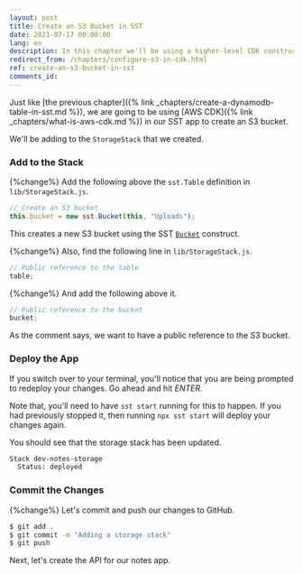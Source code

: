 ```yaml
---
layout: post
title: Create an S3 Bucket in SST
date: 2021-07-17 00:00:00
lang: en
description: In this chapter we'll be using a higher-level CDK construct to create an S3 bucket in our SST app.
redirect_from: /chapters/configure-s3-in-cdk.html
ref: create-an-s3-bucket-in-sst
comments_id: 
---
```


Just like [the previous chapter]({% link _chapters/create-a-dynamodb-table-in-sst.md %}), we are going to be using [AWS CDK]({% link _chapters/what-is-aws-cdk.md %}) in our SST app to create an S3 bucket.

We'll be adding to the `StorageStack` that we created.

### Add to the Stack

{%change%} Add the following above the `sst.Table` definition in `lib/StorageStack.js`.

``` js
// Create an S3 bucket
this.bucket = new sst.Bucket(this, "Uploads");
```

This creates a new S3 bucket using the SST [`Bucket`](https://docs.serverless-stack.com/constructs/Bucket) construct.

{%change%} Also, find the following line in `lib/StorageStack.js`.

``` js
// Public reference to the table
table;
```

{%change%} And add the following above it.

``` js
// Public reference to the bucket
bucket;
```

As the comment says, we want to have a public reference to the S3 bucket.

### Deploy the App

If you switch over to your terminal, you'll notice that you are being prompted to redeploy your changes. Go ahead and hit _ENTER_.

Note that, you'll need to have `sst start` running for this to happen. If you had previously stopped it, then running `npx sst start` will deploy your changes again.

You should see that the storage stack has been updated.

``` bash
Stack dev-notes-storage
  Status: deployed
```

### Commit the Changes

{%change%} Let's commit and push our changes to GitHub.

``` bash
$ git add .
$ git commit -m "Adding a storage stack"
$ git push
```

Next, let's create the API for our notes app.
